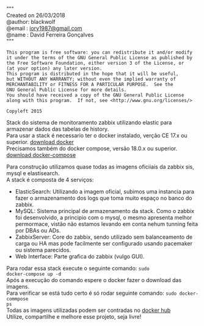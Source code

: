 """
<br>Created on 26/03/2018
<br>@author: blackwolf
<br>@email : iory1987@gmail.com
<br>@name  : David Ferreira Gonçalves
<br>
"""

    This program is free software: you can redistribute it and/or modify
    it under the terms of the GNU General Public License as published by
    the Free Software Foundation, either version 3 of the License, or
    (at your option) any later version.
    This program is distributed in the hope that it will be useful,
    but WITHOUT ANY WARRANTY; without even the implied warranty of
    MERCHANTABILITY or FITNESS FOR A PARTICULAR PURPOSE.  See the
    GNU General Public License for more details.
    You should have received a copy of the GNU General Public License
    along with this program.  If not, see <http://www.gnu.org/licenses/>
    
    Copyleft 2015
    
 Stack do sistema de monitoramento zabbix utilizando elastic para armazenar dados das tabelas de history.<br>
 Para usar a stack é necessario ter o docker instalado, verção CE 17.x ou superior. [download docker](https://docs.docker.com/install/)<br>
 Precisamos também do docker compose, versão 18.0.x ou superior. [download docker-compose](https://docs.docker.com/compose/install/)<br>
 
 
 Para construção utilizamos quase todas as imagens oficiiais da zabbix sis, mysql e elastisearch.<br>
 A stack é composta de 4 serviços:
   - ElasticSearch: Utilizando a imagem oficial, subimos uma instancia para fazer o armazenamento dos logs que toma muito espaço no banco do zabbix.
   - MySQL: Sistema principal de armazenamento da stack. Como o zabbix foi desenvolvido, a principio com o mysql, o mesmo apresenta melhor permormace, vistão não estamos levando em conta nehum tunning feita por DBAs ou ADs.
   - ZabbixServer: Core do zabbix, sendo utilizado sem balanceamento de carga ou HA mas pode facilmente ser configurado usando pacemaker ou sistema parecidos.
   - Web Interface: Parte grafica do zabbix (vulgo GUI).
 
 Para rodar essa stack execute o seguinte comando: <code>sudo docker-compose up -d </code><br>
 Após a execução do comando espere o docker fazer o download das imagens.<br>
 Para verificar se está tudo certo é só rodar seguinte comando: <code>sudo docker-commpose ps</code><br>
 Todas as imagens utilizadas podem ser contradas no [docker hub](https://hub.docker.com/)<br>
 Utilize, compartilhe e melhore esse projeto, seja livre!
 
